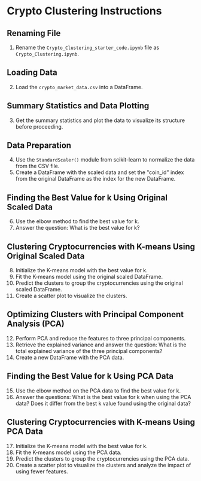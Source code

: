  # Crypto Clustering Instructions

## Renaming File
1. Rename the `Crypto_Clustering_starter_code.ipynb` file as `Crypto_Clustering.ipynb`.

## Loading Data
2. Load the `crypto_market_data.csv` into a DataFrame.

## Summary Statistics and Data Plotting
3. Get the summary statistics and plot the data to visualize its structure before proceeding.

## Data Preparation
4. Use the `StandardScaler()` module from scikit-learn to normalize the data from the CSV file.
5. Create a DataFrame with the scaled data and set the "coin_id" index from the original DataFrame as the index for the new DataFrame.

## Finding the Best Value for k Using Original Scaled Data
6. Use the elbow method to find the best value for k.
7. Answer the question: What is the best value for k?

## Clustering Cryptocurrencies with K-means Using Original Scaled Data
8. Initialize the K-means model with the best value for k.
9. Fit the K-means model using the original scaled DataFrame.
10. Predict the clusters to group the cryptocurrencies using the original scaled DataFrame.
11. Create a scatter plot to visualize the clusters.

## Optimizing Clusters with Principal Component Analysis (PCA)
12. Perform PCA and reduce the features to three principal components.
13. Retrieve the explained variance and answer the question: What is the total explained variance of the three principal components?
14. Create a new DataFrame with the PCA data.

## Finding the Best Value for k Using PCA Data
15. Use the elbow method on the PCA data to find the best value for k.
16. Answer the questions: What is the best value for k when using the PCA data? Does it differ from the best k value found using the original data?

## Clustering Cryptocurrencies with K-means Using PCA Data
17. Initialize the K-means model with the best value for k.
18. Fit the K-means model using the PCA data.
19. Predict the clusters to group the cryptocurrencies using the PCA data.
20. Create a scatter plot to visualize the clusters and analyze the impact of using fewer features.
